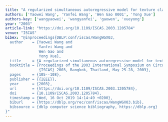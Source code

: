 ```yaml
---
title: "A regularized simultaneous autoregressive model for texture classification"
authors: ['Yaowei Wang', 'Yanfei Wang', 'Wen Gao 0001', 'Yong Xue']
authors-key: ['wangyaowei', 'wangyanfei', 'gaowen', 'xueyong']
year: "2003"
article-link: "https://doi.org/10.1109/ISCAS.2003.1205784"
venue: "ISCAS"
bibex: "@inproceedings{DBLP:conf/iscas/WangWGX03,
  author    = {Yaowei Wang and
               Yanfei Wang and
               Wen Gao and
               Yong Xue},
  title     = {A regularized simultaneous autoregressive model for texture classification},
  booktitle = {Proceedings of the 2003 International Symposium on Circuits and Systems,
               {ISCAS} 2003, Bangkok, Thailand, May 25-28, 2003},
  pages     = {105--108},
  publisher = {{IEEE}},
  year      = {2003},
  url       = {https://doi.org/10.1109/ISCAS.2003.1205784},
  doi       = {10.1109/ISCAS.2003.1205784},
  timestamp = {Wed, 16 Oct 2019 14:14:49 +0200},
  biburl    = {https://dblp.org/rec/conf/iscas/WangWGX03.bib},
  bibsource = {dblp computer science bibliography, https://dblp.org}
}"
---
```

